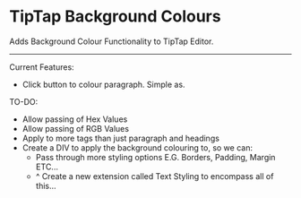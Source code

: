 # TipTap Background Colours
Adds Background Colour Functionality to TipTap Editor.

___

Current Features:
- Click button to colour paragraph. Simple as.

TO-DO:
- Allow passing of Hex Values
- Allow passing of RGB Values
- Apply to more tags than just paragraph and headings
- Create a DIV to apply the background colouring to, so we can:
  - Pass through more styling options E.G. Borders, Padding, Margin ETC...
  - ^ Create a new extension called Text Styling to encompass all of this... 
